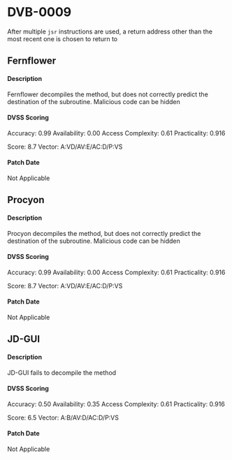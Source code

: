 # DVB-0009
After multiple `jsr` instructions are used, a return address other than the most recent one is chosen to return to

##  Fernflower
#### Description
Fernflower decompiles the method, but does not correctly predict the destination of the subroutine. Malicious code can be hidden

#### DVSS Scoring
Accuracy: 0.99
Availability: 0.00
Access Complexity: 0.61
Practicality: 0.916

Score: 8.7
Vector: A:VD/AV:E/AC:D/P:VS

#### Patch Date
Not Applicable

##  Procyon
#### Description
Procyon decompiles the method, but does not correctly predict the destination of the subroutine. Malicious code can be hidden

#### DVSS Scoring
Accuracy: 0.99
Availability: 0.00
Access Complexity: 0.61
Practicality: 0.916

Score: 8.7
Vector: A:VD/AV:E/AC:D/P:VS

#### Patch Date
Not Applicable

##  JD-GUI
#### Description
JD-GUI fails to decompile the method

#### DVSS Scoring
Accuracy: 0.50
Availability: 0.35
Access Complexity: 0.61
Practicality: 0.916

Score: 6.5
Vector: A:B/AV:D/AC:D/P:VS

#### Patch Date
Not Applicable
